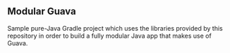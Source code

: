## Modular Guava

Sample pure-Java Gradle project which uses the libraries provided by this repository in order to build a fully modular Java app that makes use of Guava.
